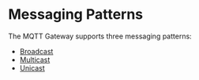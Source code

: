 # Messaging Patterns

The MQTT Gateway supports three messaging patterns:
- [Broadcast](messaging-patterns.broadcast.md)
- [Multicast](messaging-patterns.multicast.md)
- [Unicast](messaging-patterns.unicast.md)

